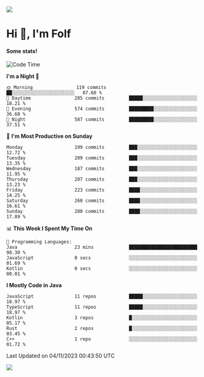 <img src="https://komarev.com/ghpvc/?username=itsfolf"/>
<h1>Hi 👋, I'm Folf</h1>


#### Some stats!
<!--START_SECTION:waka-->
![Code Time](http://img.shields.io/badge/Code%20Time-1%2C990%20hrs%2058%20mins-blue)

**I'm a Night 🦉** 

```text
🌞 Morning                119 commits         ██░░░░░░░░░░░░░░░░░░░░░░░   07.60 % 
🌆 Daytime                285 commits         █████░░░░░░░░░░░░░░░░░░░░   18.21 % 
🌃 Evening                574 commits         █████████░░░░░░░░░░░░░░░░   36.68 % 
🌙 Night                  587 commits         █████████░░░░░░░░░░░░░░░░   37.51 % 
```
📅 **I'm Most Productive on Sunday** 

```text
Monday                   199 commits         ███░░░░░░░░░░░░░░░░░░░░░░   12.72 % 
Tuesday                  209 commits         ███░░░░░░░░░░░░░░░░░░░░░░   13.35 % 
Wednesday                187 commits         ███░░░░░░░░░░░░░░░░░░░░░░   11.95 % 
Thursday                 207 commits         ███░░░░░░░░░░░░░░░░░░░░░░   13.23 % 
Friday                   223 commits         ████░░░░░░░░░░░░░░░░░░░░░   14.25 % 
Saturday                 260 commits         ████░░░░░░░░░░░░░░░░░░░░░   16.61 % 
Sunday                   280 commits         ████░░░░░░░░░░░░░░░░░░░░░   17.89 % 
```


📊 **This Week I Spent My Time On** 

```text
💬 Programming Languages: 
Java                     23 mins             █████████████████████████   98.30 % 
JavaScript               0 secs              ░░░░░░░░░░░░░░░░░░░░░░░░░   01.69 % 
Kotlin                   0 secs              ░░░░░░░░░░░░░░░░░░░░░░░░░   00.01 % 
```

**I Mostly Code in Java** 

```text
JavaScript               11 repos            █████░░░░░░░░░░░░░░░░░░░░   18.97 % 
TypeScript               11 repos            █████░░░░░░░░░░░░░░░░░░░░   18.97 % 
Kotlin                   3 repos             █░░░░░░░░░░░░░░░░░░░░░░░░   05.17 % 
Rust                     2 repos             █░░░░░░░░░░░░░░░░░░░░░░░░   03.45 % 
C++                      1 repo              ░░░░░░░░░░░░░░░░░░░░░░░░░   01.72 % 
```




 Last Updated on 04/11/2023 00:43:50 UTC
<!--END_SECTION:waka-->
<a src="https://discord.com/users/1090088995976925305"><img src="https://lanyard-profile-readme.vercel.app/api/1090088995976925305"/></a></td> 
